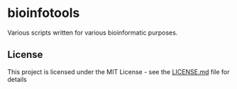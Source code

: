 # bioinfotools

Various scripts written for various bioinformatic purposes. 

## License

This project is licensed under the MIT License - see the [LICENSE.md](LICENSE.md) file for details